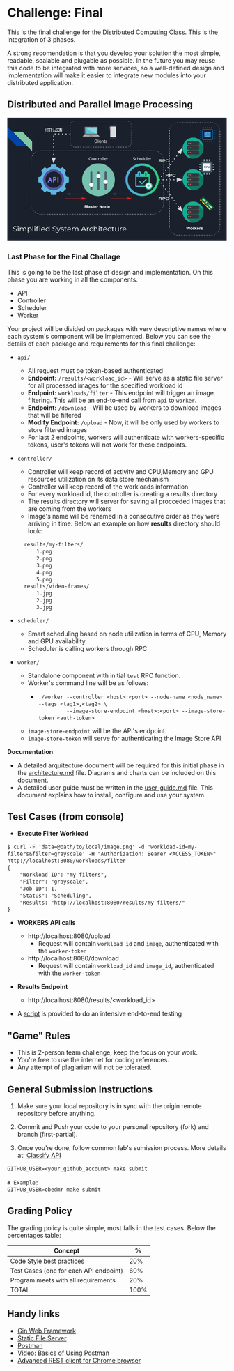 Challenge:  Final
=================

This is the final challenge  for the Distributed Computing Class. This is the integration of 3 phases.

A strong recomendation is that you develop your solution the most simple, readable, scalable and plugable as possible. In the future you may reuse this code to
be integrated with  more services, so a well-defined design and implementation will make it easier to integrate new modules into your distributed application.

Distributed and Parallel Image Processing
-----------------------------------------

![architecture](architecture.png)

### Last Phase for the Final Challage
This is going to be the last phase of design and implementation.
On this phase you are working in all the components.
- API
- Controller
- Scheduler
- Worker

Your project will be divided on packages with very descriptive names where each system's component will be implemented.
Below you can see the details of each package and requirements for this final challenge:

- `api/`
  - All request must be token-based authenticated
  - **Endpoint:** `/results/<workload_id>` - Will serve as a static file server for all processed images for the specified workload id
  - **Endpoint:** `workloads/filter` - This endpoint will trigger an image filtering. This will be an end-to-end call from `api` to `worker`.
  - **Endpoint:** `/download` - Will be used by workers to download images that will be filtered
  - **Modify Endpoint:** `/upload` - Now, it will be only used by workers to store filtered images
  - For last 2 endpoints, workers will authenticate with workers-specific tokens, user's tokens will not work for these endpoints.

- `controller/`
  - Controller will keep record of activity and CPU,Memory and GPU resources utilization on its data store mechanism
  - Controller will keep record of the workloads information
  - For every workload id, the controller is creating a results directory
  - The results directory will server for saving all procceded images that are coming from the workers
  - Image's name will be renamed in a consecutive order as they were arriving in time. Below an example on how **results** directory should look:
  ```
	results/my-filters/
		1.png
		2.png
		3.png
		4.png
		5.png
	results/video-frames/
		1.jpg
		2.jpg
		3.jpg
  ```

- `scheduler/`
  - Smart scheduling based on node utilization in terms of CPU, Memory and GPU availability
  - Scheduler is calling workers through RPC

- `worker/`
  - Standalone component with initial `test` RPC function.
  - Worker's command line will be as follows:
    - ```
      ./worker --controller <host>:<port> --node-name <node_name> --tags <tag1>,<tag2> \
      	       --image-store-endpoint <host>:<port> --image-store-token <auth-token>
      ```
  - `image-store-endpoint` will be the API's endpoint
  - `image-store-token` will serve for authenticating the Image Store API

**Documentation**
- A detailed arquitecture document will be required for this initial phase in the [architecture.md](architecture.md) file. Diagrams and charts can be included on this document.
- A detailed user guide must be written in the [user-guide.md](user-guide.md) file. This document explains how to install, configure and use your system.


Test Cases (from console)
-------------------------
- **Execute Filter Workload**
```
$ curl -F 'data=@path/to/local/image.png' -d 'workload-id=my-filters&filter=grayscale' -H "Authorization: Bearer <ACCESS_TOKEN>" http://localhost:8080/workloads/filter
{
	"Workload ID": "my-filters",
	"Filter": "grayscale",
	"Job ID": 1,
	"Status": "Scheduling",
	"Results: "http://localhost:8080/results/my-filters/"
}
```

- **WORKERS API calls**
  - http://localhost:8080/upload
    - Request will contain `workload_id` and `image`, authenticated with the `worker-token`
  - http://localhost:8080/download
    - Request will contain `workload_id` and `image_id`, authenticated with the `worker-token`

- **Results Endpoint**
  - http://localhost:8080/results/<workload_id>

- A [script](#) is provided to do an intensive end-to-end testing

"Game" Rules
------------

- This is 2-person team challenge, keep the focus on your work.
- You're free to use the internet for coding references.
- Any attempt of plagiarism will not be tolerated.


General Submission Instructions
-------------------------------
1. Make sure your local repository is in sync with the origin remote repository before anything.
2. Commit and Push your code to your personal repository (fork) and branch (first-partial).

3. Once you're done, follow common lab's sumission process. More details at: [Classify API](../../classify.md)
```
GITHUB_USER=<your_github_account> make submit

# Example:
GITHUB_USER=obedmr make submit
```

Grading Policy
--------------

The grading policy is quite simple, most falls in the test cases. Below the percentages table:

| Concept                                | %    |
|----------------------------------------|------|
| Code Style best practices              | 20%  |
| Test Cases (one for each API endpoint) | 60%  |
| Program meets with all requirements    | 20%  |
| TOTAL                                  | 100% |

Handy links
-----------
- [Gin Web Framework](https://github.com/gin-gonic/gin)
- [Static File Server](https://github.com/gin-contrib/static)
- [Postman](https://www.postman.com/)
- [Video: Basics of Using Postman](https://youtu.be/t5n07Ybz7yI)
- [Advanced REST client for Chrome browser](https://chrome.google.com/webstore/detail/advanced-rest-client/hgmloofddffdnphfgcellkdfbfbjeloo?hl=es-419)